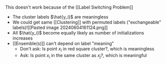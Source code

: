 This doesn't work because of the [[Label Switching Problem]]
- The cluster labels $\hat{y_i}$ are meaningless
- We could get same [[Clustering]] with permuted labels ("exchangeable" labels)![[Pasted image 20240604161124.png]]
- All $\hat{y_i}$ become equally likely as number of initializations increases
- [[Ensemble(s)]] can't depend on label "meaning"
	- Don't ask: Is point $x_i$ in red square cluster?, which is meaningless
	- Ask: Is point $x_i$ in the same cluster as $x_j$?, which is meaningful